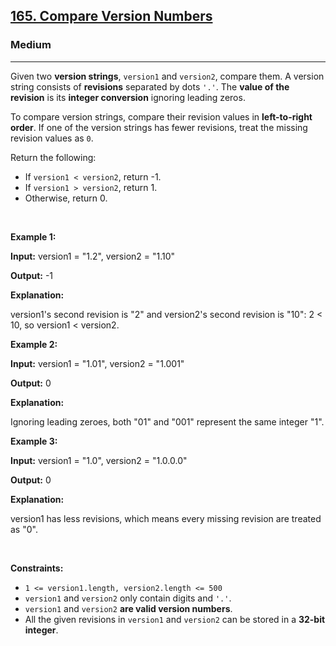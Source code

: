 <h2><a href="https://leetcode.com/problems/compare-version-numbers/">165. Compare Version Numbers</a></h2><h3>Medium</h3><hr><div><p><span class="wiseone-analysis-result wiseone-analysis-result-fact">Given two <strong>version strings</strong>, <code><span class="wiseone-analysis-result wiseone-analysis-result-entity">version1</span></code> and <code><span class="wiseone-analysis-result wiseone-analysis-result-entity">version2</span></code>, compare them.</span> A version string consists of <strong>revisions</strong> separated by dots <code>'.'</code>. The <strong>value of the revision</strong> is its <strong>integer conversion</strong> ignoring <span class="wiseone-analysis-result wiseone-analysis-result-entity">leading zeros</span>.</p>

<p><span class="wiseone-analysis-result wiseone-analysis-result-fact">To compare version strings, compare their revision values in <strong><span class="wiseone-analysis-result wiseone-analysis-result-entity">left-to-right</span> order</strong>.</span> If one of the version strings has fewer revisions, treat the missing revision values as <code>0</code>.</p>

<p>Return the following:</p>

<ul>
	<li>If <code><span class="wiseone-analysis-result wiseone-analysis-result-entity">version1</span> &lt; <span class="wiseone-analysis-result wiseone-analysis-result-entity">version2</span></code>, return -1.</li>
	<li>If <code><span class="wiseone-analysis-result wiseone-analysis-result-entity">version1</span> &gt; <span class="wiseone-analysis-result wiseone-analysis-result-entity">version2</span></code>, return 1.</li>
	<li>Otherwise, return 0.</li>
</ul>

<p>&nbsp;</p>
<p><strong class="example">Example 1:</strong></p>

<div class="example-block">
<p><strong>Input:</strong> <span class="example-io"><span class="wiseone-analysis-result wiseone-analysis-result-entity">version1</span> = "1.2", <span class="wiseone-analysis-result wiseone-analysis-result-entity">version2</span> = "1.10"</span></p>

<p><strong>Output:</strong> <span class="example-io">-1</span></p>

<p><strong>Explanation:</strong></p>

<p><span class="wiseone-analysis-result wiseone-analysis-result-entity">version1</span>'s second revision is "2" and <span class="wiseone-analysis-result wiseone-analysis-result-entity">version2</span>'s second revision is "10": 2 &lt; 10, so <span class="wiseone-analysis-result wiseone-analysis-result-entity">version1</span> &lt; <span class="wiseone-analysis-result wiseone-analysis-result-entity">version2</span>.</p>
</div>

<p><strong class="example">Example 2:</strong></p>

<div class="example-block">
<p><strong>Input:</strong> <span class="example-io"><span class="wiseone-analysis-result wiseone-analysis-result-entity">version1</span> = "1.01", <span class="wiseone-analysis-result wiseone-analysis-result-entity">version2</span> = "1.001"</span></p>

<p><strong>Output:</strong> <span class="example-io">0</span></p>

<p><strong>Explanation:</strong></p>

<p>Ignoring <span class="wiseone-analysis-result wiseone-analysis-result-entity wiseone-analysis-result-repeat">leading zeroes</span>, both "01" and "001" represent the same integer "1".</p>
</div>

<p><strong class="example">Example 3:</strong></p>

<div class="example-block">
<p><strong>Input:</strong> <span class="example-io"><span class="wiseone-analysis-result wiseone-analysis-result-entity">version1</span> = "1.0", <span class="wiseone-analysis-result wiseone-analysis-result-entity">version2</span> = "1.0.0.0"</span></p>

<p><strong>Output:</strong> <span class="example-io">0</span></p>

<p><strong>Explanation:</strong></p>

<p><span class="wiseone-analysis-result wiseone-analysis-result-entity">version1</span> has less revisions, which means every missing revision are treated as "0".</p>
</div>

<p>&nbsp;</p>
<p><strong>Constraints:</strong></p>

<ul>
	<li><code>1 &lt;= <span class="wiseone-analysis-result wiseone-analysis-result-entity">version1</span>.length, <span class="wiseone-analysis-result wiseone-analysis-result-entity">version2</span>.length &lt;= 500</code></li>
	<li><code><span class="wiseone-analysis-result wiseone-analysis-result-entity">version1</span></code> and <code><span class="wiseone-analysis-result wiseone-analysis-result-entity">version2</span></code>&nbsp;only contain digits and <code>'.'</code>.</li>
	<li><code><span class="wiseone-analysis-result wiseone-analysis-result-entity">version1</span></code> and <code><span class="wiseone-analysis-result wiseone-analysis-result-entity">version2</span></code>&nbsp;<strong>are valid version numbers</strong>.</li>
	<li>All the given revisions in&nbsp;<code><span class="wiseone-analysis-result wiseone-analysis-result-entity">version1</span></code> and <code><span class="wiseone-analysis-result wiseone-analysis-result-entity">version2</span></code>&nbsp;can be stored in&nbsp;a&nbsp;<strong><span class="wiseone-analysis-result wiseone-analysis-result-entity">32-bit</span> integer</strong>.</li>
</ul>
</div>
